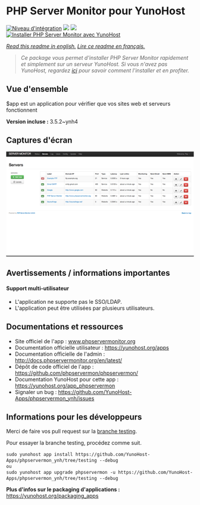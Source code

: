 # PHP Server Monitor pour YunoHost

[![Niveau d'intégration](https://dash.yunohost.org/integration/phpservermon.svg)](https://dash.yunohost.org/appci/app/phpservermon) ![](https://ci-apps.yunohost.org/ci/badges/phpservermon.status.svg) ![](https://ci-apps.yunohost.org/ci/badges/phpservermon.maintain.svg)  
[![Installer PHP Server Monitor avec YunoHost](https://install-app.yunohost.org/install-with-yunohost.svg)](https://install-app.yunohost.org/?app=phpservermon)

*[Read this readme in english.](./README.md)*
*[Lire ce readme en français.](./README_fr.md)*

> *Ce package vous permet d'installer PHP Server Monitor rapidement et simplement sur un serveur YunoHost.
Si vous n'avez pas YunoHost, regardez [ici](https://yunohost.org/#/install) pour savoir comment l'installer et en profiter.*

## Vue d'ensemble

$app est un application pour vérifier que vos sites web et serveurs fonctionnent

**Version incluse :** 3.5.2~ynh4



## Captures d'écran

![](./doc/screenshots/screenshot.png)

## Avertissements / informations importantes

#### Support multi-utilisateur

* L'application ne supporte pas le SSO/LDAP.
* L'application peut être utilisées par plusieurs utilisateurs.

## Documentations et ressources

* Site officiel de l'app : www.phpservermonitor.org
* Documentation officielle utilisateur : https://yunohost.org/apps
* Documentation officielle de l'admin : http://docs.phpservermonitor.org/en/latest/
* Dépôt de code officiel de l'app : https://github.com/phpservermon/phpservermon/
* Documentation YunoHost pour cette app : https://yunohost.org/app_phpservermon
* Signaler un bug : https://github.com/YunoHost-Apps/phpservermon_ynh/issues

## Informations pour les développeurs

Merci de faire vos pull request sur la [branche testing](https://github.com/YunoHost-Apps/phpservermon_ynh/tree/testing).

Pour essayer la branche testing, procédez comme suit.
```
sudo yunohost app install https://github.com/YunoHost-Apps/phpservermon_ynh/tree/testing --debug
ou
sudo yunohost app upgrade phpservermon -u https://github.com/YunoHost-Apps/phpservermon_ynh/tree/testing --debug
```

**Plus d'infos sur le packaging d'applications :** https://yunohost.org/packaging_apps